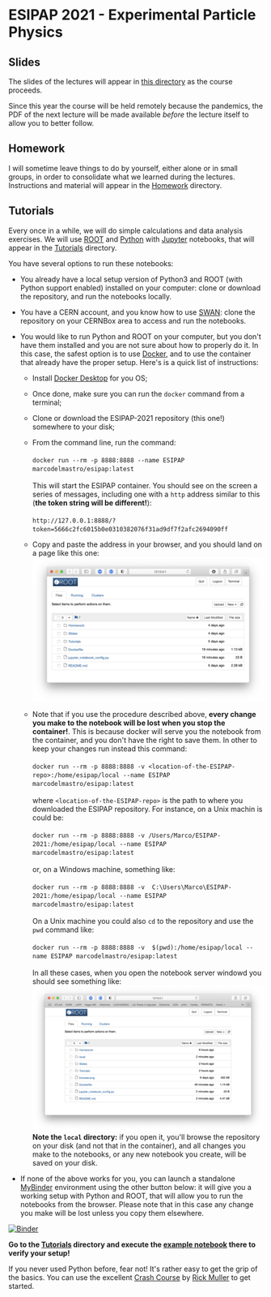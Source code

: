 # ESIPAP 2021 - Experimental Particle Physics

## Slides

The slides of the lectures will appear in [this directory](Slides) as the course proceeds. 

Since this year the course will be held remotely because  the pandemics, the PDF of the next lecture will be made available *before* the lecture itself to allow you to better follow.

## Homework

I will sometime leave things to do by yourself, either alone or in small groups, in order to consolidate what we learned during the lectures. Instructions and material will appear in the [Homework](Homework) directory.

## Tutorials

Every once in a while, we will do simple calculations and data analysis exercises. 
We will use [ROOT](https://root.cern) and [Python](https://www.python.org) with [Jupyter](https://jupyter.org) notebooks, that will appear in the [Tutorials](Tutorials) directory. 

You have several options to run these notebooks:

- You already have a local setup version of Python3 and ROOT (with Python support enabled) installed on your computer: clone or download the repository, and run the notebooks locally.

- You have a CERN account, and you know how to use [SWAN](http://swan.cern.ch): clone the repository on your CERNBox area to access and run the notebooks.

- You would like to run Python and ROOT on your computer, but you don't have them installed and you are not sure about how to properly do it. In this case, the safest option is to use [Docker](https://www.docker.com), and to use the container that already have the proper setup. Here's is a quick list of instructions:

   * Install [Docker Desktop](https://www.docker.com/products/docker-desktop) for you OS;

   * Once done, make sure you can run the `docker` command from a terminal;

   * Clone or download the ESIPAP-2021 repository (this one!) somewhere to your disk;

   * From the command line, run the command:  
     \
     `docker run --rm -p 8888:8888 --name ESIPAP marcodelmastro/esipap:latest`  
	 \
     This will start the ESIPAP container.
	 You should see on the screen a series of messages, including one with a `http` address similar to this (**the token string will be different!**):  
	 \
     `http://127.0.0.1:8888/?token=5666c2fc6015b0e0310382076f31ad9df7f2afc2694090ff`

   * Copy and paste the address in your browser, and you should land on a page like this one:  
     ![ROOT Notebook browser](browser.png)

   * Note that if you use the procedure described above, **every change you make to the notebook will be lost when you stop the container!**. 
     This is because docker will serve you the notebook from the container, and you don't have the right to save them. 
	 In other to keep your changes run instead this command:  
	 \
     `docker run --rm -p 8888:8888 -v <location-of-the-ESIPAP-repo>:/home/esipap/local --name ESIPAP marcodelmastro/esipap:latest`  
	 \
	 where `<location-of-the-ESIPAP-repo>` is the path to where you downloaded the ESIPAP repository. For instance, on a Unix machin is could be:  
	 \
	 `docker run --rm -p 8888:8888 -v /Users/Marco/ESIPAP-2021:/home/esipap/local --name ESIPAP marcodelmastro/esipap:latest`  
	 \
	 or, on a Windows machine, something like:  
	 \
	 `docker run --rm -p 8888:8888 -v  C:\Users\Marco\ESIPAP-2021:/home/esipap/local --name ESIPAP marcodelmastro/esipap:latest`  
	 \
	 On a Unix machine you could also `cd` to the repository and use the `pwd` command like:  
	 \
	 `docker run --rm -p 8888:8888 -v  $(pwd):/home/esipap/local --name ESIPAP marcodelmastro/esipap:latest`  
	 \
	 In all these cases, when you open the notebook server windowd you should see something like:  
	 ![ROOT Notebook browser](browser_local.png)
	 **Note the `local` directory:** if you open it, you'll browse the repository on your disk (and not that in the container), and all changes you make to the notebooks, or any new notebook you create, will be saved on your disk.

- If none of the above works for you, you can launch a standalone [MyBinder](https://mybinder.org) environment using the other button below: it will give you a working setup with Python and ROOT, that will allow you to run the notebooks from the browser. Please note that in this case any change you make will be lost unless you copy them elsewhere.

[![Binder](https://mybinder.org/badge_logo.svg)](https://mybinder.org/v2/gh/marcodelmastro/ESIPAP-2021/main)

**Go to the [Tutorials](Tutorials) directory and execute the [example notebook](Tutorials/TestSetup.ipynb) there to verify your setup!**

If you never used Python before, fear not! It's rather easy to get the grip of the basics. You can use the excellent [Crash Course](https://github.com/rpmuller/PythonCrashCourse) by [Rick Muller](http://www.cs.sandia.gov/~rmuller/) to get started.

